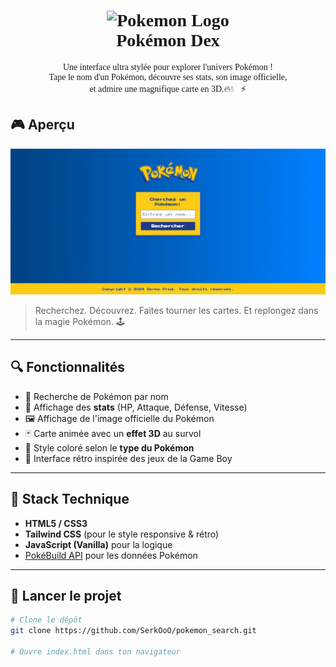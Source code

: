 <style>
@import url('https://fonts.googleapis.com/css2?family=Press+Start+2P&display=swap');

.font-retro {
    font-family: 'Press Start 2P', cursive;
}
</style>

<h1 align="center" class="font-retro ">
  <img src="https://upload.wikimedia.org/wikipedia/commons/thumb/9/98/International_Pok%C3%A9mon_logo.svg/langfr-420px-International_Pok%C3%A9mon_logo.svg.png" alt="Pokemon Logo" height="80"/>
  <br>
   Pokémon Dex
</h1>

<p align="center" class="font-retro ">
  Une interface ultra stylée pour explorer l'univers Pokémon !<br>
  Tape le nom d'un Pokémon, découvre ses stats, son image officielle,<br>
  et admire une magnifique carte en 3D.🔥💧🌿⚡️
 

</p>

##  🎮 Aperçu

![preview](/assets/gif/pokemondex.gif)

> Recherchez. Découvrez. Faites tourner les cartes. Et replongez dans la magie Pokémon. 🕹️

---


## 🔍 Fonctionnalités

- 🔎 Recherche de Pokémon par nom
- 🧾 Affichage des **stats** (HP, Attaque, Défense, Vitesse)
- 🖼️ Affichage de l'image officielle du Pokémon
- 🃏 Carte animée avec un **effet 3D** au survol
- 🎨 Style coloré selon le **type du Pokémon**
- 👾 Interface rétro inspirée des jeux de la Game Boy

---

## 🧰 Stack Technique

- **HTML5 / CSS3**
- **Tailwind CSS** (pour le style responsive & rétro)
- **JavaScript (Vanilla)** pour la logique
- [PokéBuild API](https://pokebuildapi.fr/) pour les données Pokémon

---

## 🚀 Lancer le projet

```bash
# Clone le dépôt
git clone https://github.com/SerkOoO/pokemon_search.git

# Ouvre index.html dans ton navigateur
